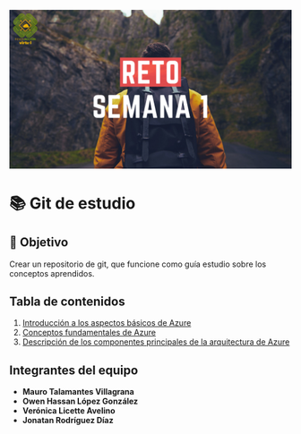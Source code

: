 ![Image text](https://github.com/MauroTalamantes/Innovaccion_virtual_Azure/blob/dc1a5c0bd452e5781b7c5ccab606b4320cea6660/Imagenes/BannerInicio.png)
# 📚 Git de estudio
## 🔎 Objetivo
Crear un repositorio de git, que funcione como guía estudio sobre los conceptos aprendidos.
## Tabla de contenidos
1. [Introducción a los aspectos básicos de Azure](Contenidos/Tema1.md)
2. [Conceptos fundamentales de Azure](Contenidos/Tema2.md)
3. [Descripción de los componentes principales de la arquitectura de Azure](Contenidos/Tema3.md)
## Integrantes del equipo
- **Mauro Talamantes Villagrana**
- **Owen Hassan López González**
- **Verónica Licette Avelino**
- **Jonatan Rodríguez Díaz**

